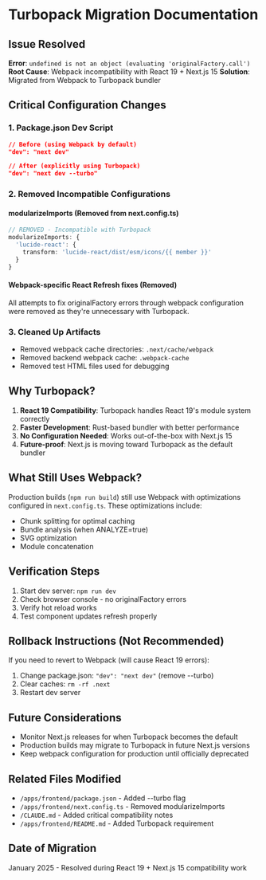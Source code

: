 # Turbopack Migration Documentation

## Issue Resolved
**Error**: `undefined is not an object (evaluating 'originalFactory.call')`
**Root Cause**: Webpack incompatibility with React 19 + Next.js 15
**Solution**: Migrated from Webpack to Turbopack bundler

## Critical Configuration Changes

### 1. Package.json Dev Script
```json
// Before (using Webpack by default)
"dev": "next dev"

// After (explicitly using Turbopack)
"dev": "next dev --turbo"
```

### 2. Removed Incompatible Configurations

#### modularizeImports (Removed from next.config.ts)
```typescript
// REMOVED - Incompatible with Turbopack
modularizeImports: {
  'lucide-react': {
    transform: 'lucide-react/dist/esm/icons/{{ member }}'
  }
}
```

#### Webpack-specific React Refresh fixes (Removed)
All attempts to fix originalFactory errors through webpack configuration were removed as they're unnecessary with Turbopack.

### 3. Cleaned Up Artifacts
- Removed webpack cache directories: `.next/cache/webpack`
- Removed backend webpack cache: `.webpack-cache`
- Removed test HTML files used for debugging

## Why Turbopack?

1. **React 19 Compatibility**: Turbopack handles React 19's module system correctly
2. **Faster Development**: Rust-based bundler with better performance
3. **No Configuration Needed**: Works out-of-the-box with Next.js 15
4. **Future-proof**: Next.js is moving toward Turbopack as the default bundler

## What Still Uses Webpack?

Production builds (`npm run build`) still use Webpack with optimizations configured in `next.config.ts`. These optimizations include:
- Chunk splitting for optimal caching
- Bundle analysis (when ANALYZE=true)
- SVG optimization
- Module concatenation

## Verification Steps

1. Start dev server: `npm run dev`
2. Check browser console - no originalFactory errors
3. Verify hot reload works
4. Test component updates refresh properly

## Rollback Instructions (Not Recommended)

If you need to revert to Webpack (will cause React 19 errors):
1. Change package.json: `"dev": "next dev"` (remove --turbo)
2. Clear caches: `rm -rf .next`
3. Restart dev server

## Future Considerations

- Monitor Next.js releases for when Turbopack becomes the default
- Production builds may migrate to Turbopack in future Next.js versions
- Keep webpack configuration for production until officially deprecated

## Related Files Modified
- `/apps/frontend/package.json` - Added --turbo flag
- `/apps/frontend/next.config.ts` - Removed modularizeImports
- `/CLAUDE.md` - Added critical compatibility notes
- `/apps/frontend/README.md` - Added Turbopack requirement

## Date of Migration
January 2025 - Resolved during React 19 + Next.js 15 compatibility work